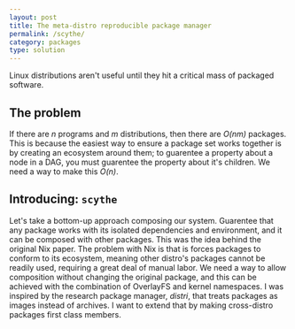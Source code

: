 ```yaml
---
layout: post
title: The meta-distro reproducible package manager
permalink: /scythe/
category: packages
type: solution
---
```


Linux distributions aren't useful until they hit a critical mass of packaged software. 

## The problem
If there are *n* programs and *m* distributions, then there are *O(nm)* packages. This is because the easiest way to ensure a package set works together is by creating an ecosystem around them; to guarentee a property about a node in a DAG, you must guarentee the property about it's children. We need a way to make this *O(n)*.

## Introducing: `scythe`

Let's take a bottom-up approach composing our system. Guarentee that any package works with its isolated dependencies and environment, and it can be composed with other packages. This was the idea behind the original Nix paper. The problem with Nix is that is forces packages to conform to its ecosystem, meaning other distro's packages cannot be readily used, requiring a great deal of manual labor. We need a way to allow composition without changing the original package, and this can be achieved with the combination of OverlayFS and kernel namespaces. I was inspired by the research package manager, *distri*, that treats packages as images instead of archives. I want to extend that by making cross-distro packages first class members.
